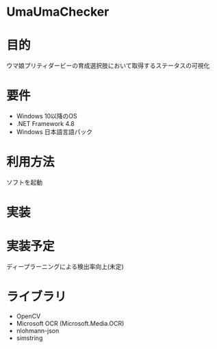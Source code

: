 # UmaUmaChecker  
# 目的
ウマ娘プリティダービーの育成選択肢において取得するステータスの可視化

# 要件
- Windows 10以降のOS
- .NET Framework 4.8
- Windows 日本語言語パック

# 利用方法
ソフトを起動

# 実装

# 実装予定
ディープラーニングによる検出率向上(未定)

# ライブラリ
- OpenCV
- Microsoft OCR (Microsoft.Media.OCR)
- nlohmann-json
- simstring

